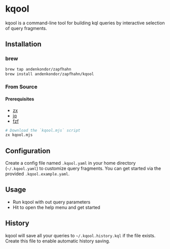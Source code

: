 # kqool

kqool is a command-line tool for building kql queries by interactive selection of query fragments.

## Installation

### brew

```bash
brew tap andenkondor/zapfhahn
brew install andenkondor/zapfhahn/kqool
```

### From Source

#### Prerequisites

- [zx](https://github.com/google/zx)
- [jq](https://github.com/jqlang/jq)
- [fzf](https://github.com/junegunn/fzf)

```sh
# Download the `kqool.mjs` script
zx kqool.mjs
```

## Configuration

Create a config file named `.kqool.yaml` in your home directory (`~/.kqool.yaml`) to customize query fragments.
You can get started via the provided `.kqool.example.yaml`.

## Usage

- Run kqool with out query parameters
- Hit <F1> to open the help menu and get started

## History

kqool will save all your queries to `~/.kqool.history.kql` if the file exists. Create this file to enable automatic
history saving.
